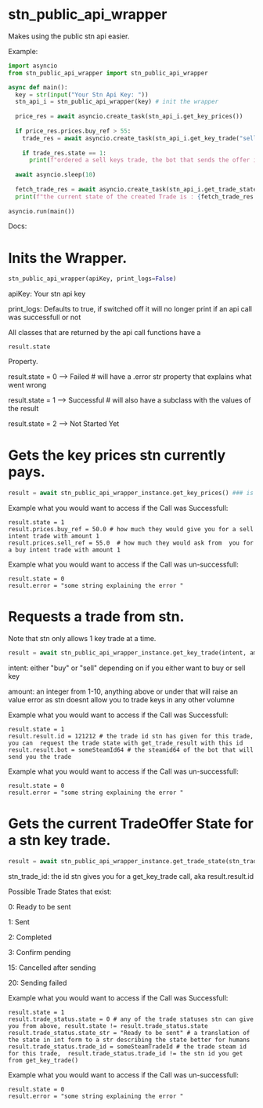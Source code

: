 # stn_public_api_wrapper
Makes using the public stn api easier.

Example:
```py
import asyncio
from stn_public_api_wrapper import stn_public_api_wrapper

async def main():
  key = str(input("Your Stn Api Key: "))
  stn_api_i = stn_public_api_wrapper(key) # init the wrapper
  
  price_res = await asyncio.create_task(stn_api_i.get_key_prices())
  
  if price_res.prices.buy_ref > 55:
    trade_res = await asyncio.create_task(stn_api_i.get_key_trade("sell"))
    
    if trade_res.state == 1:
      print(f"ordered a sell keys trade, the bot that sends the offer is {trade_res.result.bot}"
      
  await asyncio.sleep(10)
  
  fetch_trade_res = await asyncio.create_task(stn_api_i.get_trade_state(trade_res.result.id))
  print(f"the current state of the created Trade is : {fetch_trade_res.trade_status.state_str}")
    
asyncio.run(main())

```

Docs:

# Inits the Wrapper.
```py
stn_public_api_wrapper(apiKey, print_logs=False)
```
apiKey: Your stn api key 

print_logs: Defaults to true, if switched off it will no longer print if an api call was successfull or not

All classes that are returned by the api call functions have a
```
result.state
```
Property.

result.state = 0 --> Failed # will have a .error str property that explains what went wrong

result.state = 1 --> Successful # will also have a subclass with the values of the result

result.state = 2 --> Not Started Yet


# Gets the key prices stn currently pays.
```py
result = await stn_public_api_wrapper_instance.get_key_prices() ### is a coroutine
```
Example what you would want to access if the Call was Successfull:
```
result.state = 1
result.prices.buy_ref = 50.0 # how much they would give you for a sell intent trade with amount 1
result.prices.sell_ref = 55.0  # how much they would ask from  you for a buy intent trade with amount 1
```
Example what you would want to access if the Call was un-successfull:
```
result.state = 0
result.error = "some string explaining the error "
```





# Requests a trade from stn.
Note that stn only allows 1 key trade at a time.
```py
result = await stn_public_api_wrapper_instance.get_key_trade(intent, amount) ### is a coroutine
```
intent: either "buy" or "sell" depending on if you either want to buy or sell key

amount: an integer from 1-10, anything above or under that will raise an value error as stn doesnt allow you to trade keys in any other volumne


Example what you would want to access if the Call was Successfull:
```
result.state = 1
result.result.id = 121212 # the trade id stn has given for this trade, you can  request the trade state with get_trade_result with this id
result.result.bot = someSteamId64 # the steamid64 of the bot that will send you the trade
```
Example what you would want to access if the Call was un-successfull:
```
result.state = 0
result.error = "some string explaining the error "
```



# Gets the current TradeOffer State for a stn key trade.

```py
result = await stn_public_api_wrapper_instance.get_trade_state(stn_trade_id) ### is a coroutine
```
stn_trade_id: the id stn gives you for a get_key_trade call, aka result.result.id

Possible Trade States that exist:

0: Ready to be sent

1: Sent

2: Completed

3: Confirm pending

15: Cancelled after sending

20: Sending failed


Example what you would want to access if the Call was Successfull:
```
result.state = 1
result.trade_status.state = 0 # any of the trade statuses stn can give you from above, result.state != result.trade_status.state
result.trade_status.state_str = "Ready to be sent" # a translation of the state in int form to a str describing the state better for humans
result.trade_status.trade_id = someSteamTradeId # the trade steam id for this trade,  result.trade_status.trade_id != the stn id you get from get_key_trade()
```

Example what you would want to access if the Call was un-successfull:
```
result.state = 0
result.error = "some string explaining the error "
```








